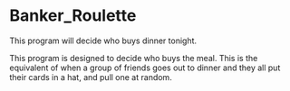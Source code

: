 # Banker_Roulette
This program will decide who buys dinner tonight.

This program is designed to decide who buys the meal. This is the equivalent of when a group of friends goes out to dinner and they all put their cards in a hat, and pull one at random.
